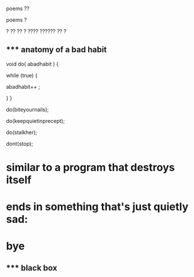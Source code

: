poems ?? 

poems ?

? ?? ?? ? ???? ??????
??
?

*** anatomy of a bad habit 
--------------------------

void do( abadhabit ) {

while (true) {

  abadhabit++ ; 
  
}
}

do(biteyournails); 

do(keepquietinprecept); 

do(stalkher); 


dont(stop); 

# similar to a program that destroys itself

# ends in something that's just quietly sad: 

# bye 



*** black box
---------------------



